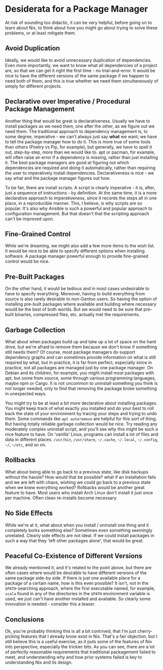 # Desiderata for a Package Manager

At risk of sounding too didactic, it can be very helpful, before going on to
learn about Nix, to think about how you might go about trying to solve these
problems, or at least mitigate them.

## Avoid Duplication

Ideally, we would like to avoid unnecessary duplication of dependencies.
Even more importantly, we want to know what all dependencies of a project are,
so that we can get it right the first time - no trial-and-error. It would be
nice to have the different versions of the same package if we happen to need
both of them, and this is true whether we need them simultaneously of simply for
different projects.

## Declarative over Imperative / Procedural Package Management

Another thing that would be great is declarativeness. Usually we have to
install packages as we need them, one after the other, as we figure out we need 
them. The traditional  approach to dependency management is, to some degree, 
imperative - we can't  always just say **what** we want; we have to tell the
package manager how to do it. This is more true of some tools than others
(Poetry vs Pip, for example), but generally, we have to spell it out,
step-by-step, more than we would like to. apt or pacman, for example, will
often raise an error if a dependency is missing, rather than just installing it.
The best package managers are good at figuring out which dependencies are
required and doing it automatically, rather than requiring the user to
imperatively install dependencies. Declarativeness is nice - we say what and
the package manager figures out how.

To be fair, there are install scripts. A script is clearly imperative - it is,
after, just a sequence of instructions - by definition. At the same time, it is
a more declarative approach to imperativeness, since it records the steps all in
one place, in a reproducible manner. This, I believe, is why scripts are so 
popular. It's also why Ansible is such a powerful and popular approach to 
configuration management. But that doesn't that the scripting approach can't be
improved upon.

## Fine-Grained Control

While we're dreaming, we might also add a few more items to the wish list. It
would be nice to be able to specify different options when installing software.
A package manager powerful enough to provide fine-grained control would be nice.

## Pre-Built Packages

On the other hand, it would be tedious and in most cases undesirable to have to
specify everything. Moreover, having to build everything from source is also
rarely desirable to non-Gentoo users. So having the option of installing
pre-built packages where available and building where necessary would be the
best of both worlds. But we would need to be sure that pre-built binaries,
compressed files, etc. actually met the requirements.

## Garbage Collection

What about when packages build up and take up a lot of space on the hard drive,
but we're afraid to remove them because we don't know if something still needs
them? Of course, most package managers do support dependency graphs and can
sometimes provide information on what is still required by what, but in
practice, it is far from perfect, especially since in practice, not all
packages are managed just by one package manager. On Debian and its children,
for example, you might install most packages with apt, but some from source,
some through various programming languages, maybe npm or Cargo. It is not
uncommon to uninstall something you think is not longer needed, only to find
that removing the package broke something in unexpected ways.

You might try to be at least a bit *more* declarative about installing
packages. You might keep track of what exactly you installed and do your
best to roll back the state of your environment by tracing your steps and
trying to undo them. Some commands like `apt autoremove` are helpful
for this sort of thing. But having totally reliable garbage collection would be
nice. Try reading any moderately complex uninstall script, and you'll see why
this might be such a nice feature to have. On 'vanilla' Linux, programs can
install a lot of files and data in different places. `/usr/bin`, `/usr/share`,
`~/.cache`, `~/.local`, `~/.config`, `~/`, `~/etc`, and so on.

## Rollbacks

What about being able to go back to a previous state, like disk backups without
the hassle? How would that be possible? what if an installation fails and we are
left with chaos, wishing we could go back to a previous state when we knew
everything worked? Rollbacks would be another great feature to have. Most users
who install Arch Linux don't install it just once per machine. Often clean
re-installs become necessary.

## No Side Effects

While we're at it, what about when you install / uninstall one thing and it
completely borks something else? Sometimes even something seemingly unrelated.
Clearly side effects are not ideal. If we could install packages in such a way
that they 'left other packages alone', that would be great.

## Peaceful Co-Existence of Different Versions

We already mentioned it, and it's related to the point above, but there are 
often cases where would be desirable to
have different versions of the same package side-by side. If there is just one
available place for a package of a certain name, how is this even possible?
It isn't, not in the `$PATH`-searching approach, where the first executable
named, for example, `scala` found in any of the directories in the `$PATH`
environment variable is used, we just can't have another installed and
available. So clearly some innovation is needed - consider this a teaser.

## Conclusions

Ok, you're probably thinking this is all a bit contrived, that I'm just cherry-
picking features that I already know exist in Nix. That's a fair objection,
but I still believe this is a useful exercise, as it puts some of the features
of Nix into perspective, especially the trickier bits. As you can see, there
are a lot of perfectly reasonable requirements that traditional packagement
failed to meet, and understanding why and how prior systems failed is key to
understanding Nix and its design.
